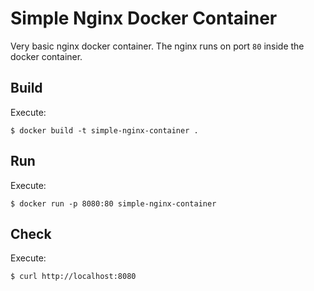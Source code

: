 # Simple Nginx Docker Container

Very basic nginx docker container. The nginx runs on port `80` inside the
docker container.

## Build

Execute:
```
$ docker build -t simple-nginx-container .
```

## Run

Execute:
```
$ docker run -p 8080:80 simple-nginx-container
```

## Check

Execute:
```
$ curl http://localhost:8080
```

